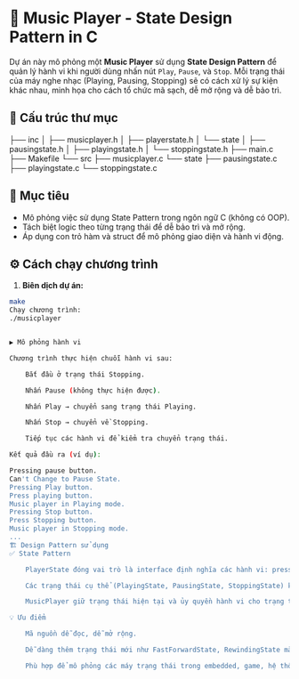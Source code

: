 # 🎵 Music Player - State Design Pattern in C

Dự án này mô phỏng một **Music Player** sử dụng **State Design Pattern** để quản lý hành vi khi người dùng nhấn nút `Play`, `Pause`, và `Stop`. Mỗi trạng thái của máy nghe nhạc (Playing, Pausing, Stopping) sẽ có cách xử lý sự kiện khác nhau, minh họa cho cách tổ chức mã sạch, dễ mở rộng và dễ bảo trì.

## 📁 Cấu trúc thư mục


├── inc
│   ├── musicplayer.h
│   ├── playerstate.h
│   └── state
│       ├── pausingstate.h
│       ├── playingstate.h
│       └── stoppingstate.h
├── main.c
├── Makefile
└── src
    ├── musicplayer.c
    └── state
        ├── pausingstate.c
        ├── playingstate.c
        └── stoppingstate.c

## 🧠 Mục tiêu

- Mô phỏng việc sử dụng State Pattern trong ngôn ngữ C (không có OOP).
- Tách biệt logic theo từng trạng thái để dễ bảo trì và mở rộng.
- Áp dụng con trỏ hàm và struct để mô phỏng giao diện và hành vi động.

## ⚙️ Cách chạy chương trình

1. **Biên dịch dự án:**

```bash
make
Chạy chương trình:
./musicplayer


▶️ Mô phỏng hành vi

Chương trình thực hiện chuỗi hành vi sau:

    Bắt đầu ở trạng thái Stopping.

    Nhấn Pause (không thực hiện được).

    Nhấn Play → chuyển sang trạng thái Playing.

    Nhấn Stop → chuyển về Stopping.

    Tiếp tục các hành vi để kiểm tra chuyển trạng thái.

Kết quả đầu ra (ví dụ):

Pressing pause button.
Can't Change to Pause State.
Pressing Play button.
Press playing button.
Music player in Playing mode.
Pressing Stop button.
Press Stopping button.
Music player in Stopping mode.
...
🏗️ Design Pattern sử dụng
✅ State Pattern

    PlayerState đóng vai trò là interface định nghĩa các hành vi: pressPlay, pressPause, pressStop.

    Các trạng thái cụ thể (PlayingState, PausingState, StoppingState) kế thừa từ interface này bằng cách cài đặt con trỏ hàm.

    MusicPlayer giữ trạng thái hiện tại và ủy quyền hành vi cho trạng thái đó.

💡 Ưu điểm

    Mã nguồn dễ đọc, dễ mở rộng.

    Dễ dàng thêm trạng thái mới như FastForwardState, RewindingState mà không sửa mã cũ.

    Phù hợp để mô phỏng các máy trạng thái trong embedded, game, hệ thống điều khiển,...



